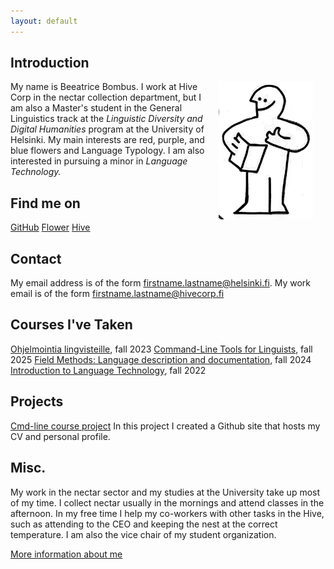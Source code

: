 ```yaml
---
layout: default
---
```


## Introduction

<img src="assets/images/bzzz.png" alt="Photo" hspace="20" width="30%" align="right"/> My name is Beeatrice Bombus. I work at Hive Corp in the nectar collection department, but I am also a Master's student in the General Linguistics track at the _Linguistic Diversity and Digital Humanities_ program at the University of Helsinki. My main interests are red, purple, and blue flowers and Language Typology. I am also interested in pursuing a minor in _Language Technology._

## Find me on

[GitHub](https://github.com/helloaino)
[Flower](https://duckduckgo.com/?q=bumble+bee+in+flower&iar=images&t=newext&atb=v460-1)
[Hive](https://duckduckgo.com/?q=bumble+bee+hive&iar=images&t=newext&atb=v460-1)

## Contact

My email address is of the form firstname.lastname@helsinki.fi. 
My work email is of the form firstname.lastname@hivecorp.fi

## Courses I've Taken

[Ohjelmointia lingvisteille](https://studies.helsinki.fi/courses/course-unit/otm-211905a1-e420-4ece-b6a5-978b56aa8851/KIK-LG208), fall 2023
[Command-Line Tools for Linguists](https://studies.helsinki.fi/kurssit/opintojakso/otm-92ee484e-456b-409f-a397-d9d2b6e40a2f/KIK-LG221), fall 2025
[Field Methods: Language description and documentation](https://studies.helsinki.fi/kurssit/opintojakso/otm-23a12b38-2c6a-4b80-8fa5-9dab0e566ad6/LDA-L315), fall 2024
[Introduction to Language Technology](https://studies.helsinki.fi/courses/course-unit/otm-96b452f8-1f60-4696-8f0e-50559973b315), fall 2022

## Projects

[Cmd-line course project](https://helloaino.github.io)
In this project I created a Github site that hosts my CV and personal profile.

## Misc. 
My work in the nectar sector and my studies at the University take up most of my time. I collect nectar usually in the mornings and attend classes in the afternoon. In my free time I help my co-workers with other tasks in the Hive, such as attending to the CEO and keeping the nest at the correct temperature. I am also the vice chair of my student organization. 

[More information about me](https://en.wikipedia.org/wiki/Bumblebee)
 
